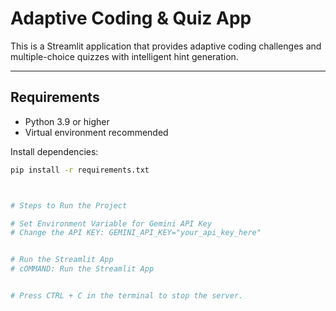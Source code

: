 # Adaptive Coding & Quiz App

This is a Streamlit application that provides adaptive coding challenges and multiple-choice quizzes with intelligent hint generation.

---

## Requirements
- Python 3.9 or higher
- Virtual environment recommended

Install dependencies:
```bash
pip install -r requirements.txt



# Steps to Run the Project

# Set Environment Variable for Gemini API Key
# Change the API KEY: GEMINI_API_KEY="your_api_key_here"


# Run the Streamlit App
# cOMMAND: Run the Streamlit App


# Press CTRL + C in the terminal to stop the server.